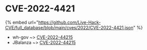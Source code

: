 # CVE-2022-4421
{% embed url="https://github.com/Live-Hack-CVE/full_database/blob/main/cves/2022/CVE-2022-4421.json" %}

* wh-gov ~> [CVE-2022-44215](https://www.alice-snow.ru/2022/database/cve-2022-4421/cve-2022-44215-wh-gov)
* JBalanza ~> [CVE-2022-44215](https://www.alice-snow.ru/2022/database/cve-2022-4421/cve-2022-44215-jbalanza)